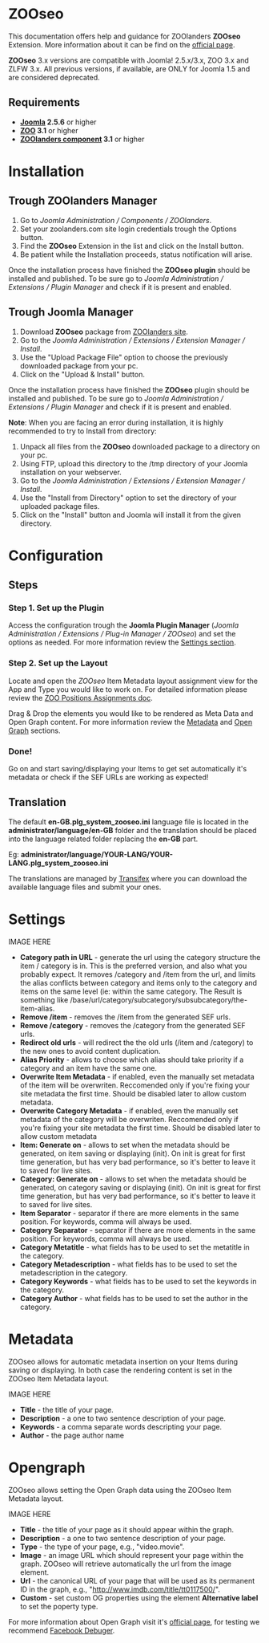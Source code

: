 ZOOseo
======

This documentation offers help and guidance for ZOOlanders **ZOOseo** Extension. More information about it can be find on the [official page](https://www.zoolanders.com/extensions/zooseo).

**ZOOseo** 3.x versions are compatible with Joomla! 2.5.x/3.x, ZOO 3.x and ZLFW 3.x. All previous versions, if available, are ONLY for Joomla 1.5 and are considered deprecated.

Requirements
------------

* **[Joomla](http://www.joomla.org) 2.5.6** or higher
* **[ZOO](http://www.yootheme.com/zoo) 3.1** or higher
* **[ZOOlanders component](https://www.zoolanders.com/extensions/zoolanders) 3.1** or higher

Installation
============

Trough ZOOlanders Manager
-------------------------

1. Go to *Joomla Administration / Components / ZOOlanders*.
2. Set your zoolanders.com site login credentials trough the Options button.
3. Find the **ZOOseo** Extension in the list and click on the Install button.
4. Be patient while the Installation proceeds, status notification will arise.

Once the installation process have finished the **ZOOseo plugin** should be installed and published. To be sure go to *Joomla Administration / Extensions / Plugin Manager* and check if it is present and enabled.

Trough Joomla Manager
----------------------

1. Download **ZOOseo** package from [ZOOlanders site](https://www.zoolanders.com/extensions/zooseo).
2. Go to the *Joomla Administration / Extensions / Extension Manager / Install*.
3. Use the "Upload Package File" option to choose the previously downloaded package from your pc.
4. Click on the "Upload & Install" button.

Once the installation process have finished the **ZOOseo** plugin should be installed and published. To be sure go to *Joomla Administration / Extensions / Plugin Manager* and check if it is present and enabled.

**Note**: When you are facing an error during installation, it is highly recommended to try to Install from directory:

1. Unpack all files from the **ZOOseo** downloaded package to a directory on your pc.
2. Using FTP, upload this directory to the /tmp directory of your Joomla installation on your webserver.
3. Go to the *Joomla Administration / Extensions / Extension Manager / Install*.
4. Use the "Install from Directory" option to set the directory of your uploaded package files.
5. Click on the "Install" button and Joomla will install it from the given directory.

Configuration
=============

Steps
-----

### Step 1. Set up the Plugin

Access the configuration trough the **Joomla Plugin Manager** (*Joomla Administration / Extensions / Plug-in Manager / ZOOseo*) and set the options as needed. For more information review the [Settings section](#settings).

### Step 2. Set up the Layout

Locate and open the *ZOOseo* Item Metadata layout assignment view for the App and Type you would like to work on. For detailed information please review the [ZOO Positions Assignments doc](http://www.yootheme.com/zoo/documentation/advanced/assign-elements-to-layout-positions).

Drag & Drop the elements you would like to be rendered as Meta Data and Open Graph content. For more information review the [Metadata](#metadata) and [Open Graph](#opengraph) sections.

### Done!

Go on and start saving/displaying your Items to get set automatically it's metadata or check if the SEF URLs are working as expected!

Translation
-----------

The default **en-GB.plg_system_zooseo.ini** language file is located in the **administrator/language/en-GB** folder and the translation should be placed into the language related folder replacing the **en-GB** part.

Eg: **administrator/language/YOUR-LANG/YOUR-LANG.plg_system_zooseo.ini**

The translations are managed by [Transifex](https://www.transifex.com/projects/p/zoolanders/) where you can download the available language files and submit your ones.

Settings
========

IMAGE HERE

* **Category path in URL** - generate the url using the category structure the item / category is in. This is the preferred version, and also what you probably expect. It removes /category and /item from the url, and limits the alias conflicts between category and items only to the category and items on the same level (ie: within the same category. The Result is something like /base/url/category/subcategory/subsubcategory/the-item-alias.
* **Remove /item** - removes the /item from the generated SEF urls.
* **Remove /category** - removes the /category from the generated SEF urls.
* **Redirect old urls** - will redirect the the old urls (/item and /category) to the new ones to avoid content duplication.
* **Alias Priority** - allows to choose which alias should take priority if a category and an item have the same one.
* **Overwrite Item Metadata** - if enabled, even the manually set metadata of the item will be overwriten. Reccomended only if you're fixing your site metadata the first time. Should be disabled later to allow custom metadata.
* **Overwrite Category Metadata** - if enabled, even the manually set metadata of the category will be overwriten. Reccomended only if you're fixing your site metadata the first time. Should be disabled later to allow custom metadata
* **Item: Generate on** - allows to set when the metadata should be generated, on item saving or displaying (init). On init is great for first time generation, but has very bad performance, so it's better to leave it to saved for live sites.
* **Category: Generate on** - allows to set when the metadata should be generated, on category saving or displaying (init). On init is great for first time generation, but has very bad performance, so it's better to leave it to saved for live sites.
* **Item Separator** - separator if there are more elements in the same position. For keywords, comma will always be used.
* **Category Separator** - separator if there are more elements in the same position. For keywords, comma will always be used.
* **Category Metatitle** - what fields has to be used to set the metatitle in the category.
* **Category Metadescription** - what fields has to be used to set the metadescription in the category.
* **Category Keywords** - what fields has to be used to set the keywords in the category.
* **Category Author** - what fields has to be used to set the author in the category.

Metadata
========

ZOOseo allows for automatic metadata insertion on your Items during saving or displaying. In both case the rendering content is set in the ZOOseo Item Metadata layout.

IMAGE HERE

* **Title** - the title of your page.
* **Description** - a one to two sentence description of your page.
* **Keywords** - a comma separate words descripting your page.
* **Author** - the page author name

Opengraph
=========

ZOOseo allows setting the Open Graph data using the ZOOseo Item Metadata layout.

IMAGE HERE

* **Title** - the title of your page as it should appear within the graph.
* **Description** - a one to two sentence description of your page.
* **Type** - the type of your page, e.g., "video.movie".
* **Image** - an image URL which should represent your page within the graph. ZOOseo will retrieve automatically the url from the image element.
* **Url** - the canonical URL of your page that will be used as its permanent ID in the graph, e.g., "http://www.imdb.com/title/tt0117500/".
* **Custom** - set custom OG properties using the element **Alternative label** to set the poperty type.

For more information about Open Graph visit it's [official page](http://ogp.me/), for testing we recommend [Facebook Debuger](https://www.facebook.com/login.php?next=https%3A%2F%2Fdevelopers.facebook.com%2Ftools%2Fdebug%2F).
